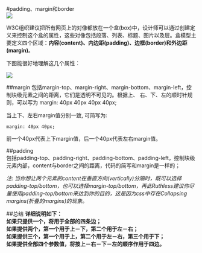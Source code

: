 #padding、margin和border  
![](http://i.imgur.com/IzuRVPq.gif)  
  
W3C组织建议把所有网页上的对像都放在一个盒(box)中，设计师可以通过创建定义来控制这个盒的属性，这些对像包括段落、列表、标题、图片以及层。盒模型主要定义四个区域：**内容(content)、内边距(padding)、边框(border)和外边距(margin)**。  
  
下图能很好地理解这几个属性：  

![](http://i.imgur.com/PkGYZH8.jpg)  


##margin
包括margin-top、margin-right、margin-bottom、margin-left，控制块级元素之间的距离，它们是透明不可见的。根据上、 右、下、左的顺时针规则，可以写为 margin: 40px 40px 40px 40px;  

当上下、左右margin值分别一致, 可简写为:

	margin: 40px 40px;   

前一个40px代表上下margin值，后一个40px代表左右margin值。  
  
##padding  
包括padding-top、padding-right、padding-bottom、padding-left，控制块级元素内部，content与border之间的距离，代码的简写和margin是一样的；    


*注: 当你想让两个元素的content在垂直方向(vertically)分隔时，既可以选择padding-top/bottom，也可以选择margin-top/bottom，再此Ruthless建议你尽量使用padding-top/bottom来达到你的目的，这是因为css中存在Collapsing margins(折叠的margins)的现象。*


##总结
**详细说明如下：   
如果只提供一个，将用于全部的四条边；  
如果提供两个，第一个用于上－下，第二个用于左－右；   
如果提供三个，第一个用于上，第二个用于左－右，第三个用于下；   
如果提供全部四个参数值，将按上－右－下－左的顺序作用于四边。**